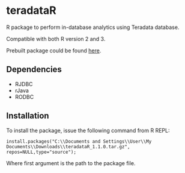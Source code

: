 teradataR
=========

R package to perform in-database analytics using Teradata database.

Compatible with both R version 2 and 3.

Prebuilt package could be found [here](https://github.com/Teradata/teradataR/raw/master/build/teradataR_1.1.0.tar.gz).

## Dependencies

+ RJDBC
 + rJava
+ RODBC

## Installation

To install the package, issue the following command from R REPL:

    install.packages("C:\\Documents and Settings\\User\\My Documents\\Downloads\\teradataR_1.1.0.tar.gz", repos=NULL,type="source");

Where first argument is the path to the package file.

